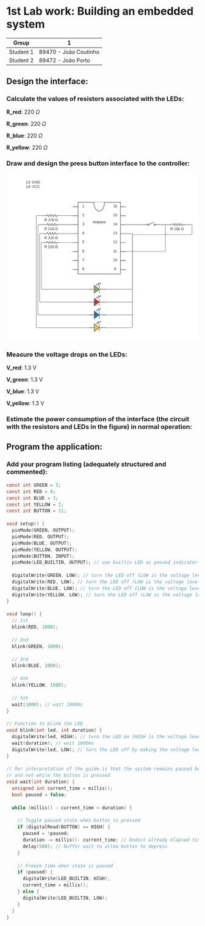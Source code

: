 # 1st Lab work: Building an embedded system

| Group     | 1                     |
| --------- | --------------------- |
| Student 1 | 89470 - João Coutinho |
| Student 2 | 89472 - João Porto    |

## Design the interface:
### Calculate the values of resistors associated with the LEDs:

**R_red**: 220 $\Omega$

**R_green**: 220 $\Omega$

**R_blue**: 220 $\Omega$

**R_yellow**: 220 $\Omega$

### Draw and design the press button interface to the controller:
![diagram](diagram.png)

### Measure the voltage drops on the LEDs:

**V_red**: 1.3 V

**V_green**: 1.3 V

**V_blue**: 1.3 V

**V_yellow**: 1.3 V

### Estimate the power consumption of the interface (the circuit with the resistors and LEDs in the figure) in normal operation:

## Program the application:
### Add your program listing (adequately structured and commented):
```c
const int GREEN = 5;
const int RED = 4;
const int BLUE = 3;
const int YELLOW = 2;
const int BUTTON = 11;

void setup() {
  pinMode(GREEN, OUTPUT);
  pinMode(RED, OUTPUT);
  pinMode(BLUE, OUTPUT);
  pinMode(YELLOW, OUTPUT);
  pinMode(BUTTON, INPUT);
  pinMode(LED_BUILTIN, OUTPUT); // use builtin LED as paused indicator

  digitalWrite(GREEN, LOW); // turn the LED off (LOW is the voltage level)
  digitalWrite(RED, LOW); // turn the LED off (LOW is the voltage level)
  digitalWrite(BLUE, LOW); // turn the LED off (LOW is the voltage level)
  digitalWrite(YELLOW, LOW); // turn the LED off (LOW is the voltage level)
}

void loop() {
  // 1st
  blink(RED, 1000);

  // 2nd
  blink(GREEN, 1000);

  // 3rd
  blink(BLUE, 1000);

  // 4th
  blink(YELLOW, 1000);

  // 5th
  wait(1000); // wait 1000ms
}

// Function to blink the LED
void blink(int led, int duration) {
  digitalWrite(led, HIGH); // turn the LED on (HIGH is the voltage level)
  wait(duration); // wait 1000ms
  digitalWrite(led, LOW); // turn the LED off by making the voltage low
}

// Our interpretation of the guide is that the system remains paused between button presses
// and not while the button is pressed
void wait(int duration) {
  unsigned int current_time = millis();
  bool paused = false;

  while (millis() - current_time < duration) {
  
  	// Toggle paused state when button is pressed
    if (digitalRead(BUTTON) == HIGH) {
      paused = !paused;
      duration -= millis()- current_time; // Deduct already elapsed time from duration
      delay(500); // Buffer wait to allow button to depress
    }
	
	// Freeze time when state is paused
    if (paused) {
      digitalWrite(LED_BUILTIN, HIGH);
      current_time = millis();
    } else {
      digitalWrite(LED_BUILTIN, LOW);
    }
  }
}
```
